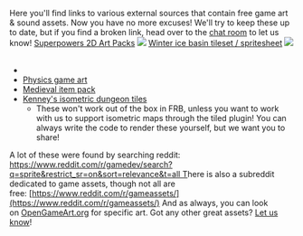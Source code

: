 Here you'll find links to various external sources that contain free game art & sound assets. Now you have no more excuses! We'll try to keep these up to date, but if you find a broken link, head over to the [chat room](https://gitter.im/vchelaru/FlatRedBall) to let us know! [Superpowers 2D Art Packs](http://opengameart.org/content/superpowers-assets-various-2d) ![](http://opengameart.org/sites/default/files/preview_475.png) [Winter ice basin tileset / spritesheet](http://www.tigrisgames.com/spritepack/) ![](http://www.tigrisgames.com/spritepack/sprite-pack-8.png)  

-   
-   [Physics game art](http://opengameart.org/content/physics-assets)
-   [Medieval item pack](https://joszs.itch.io/medieval-item-pack)
-   [Kenney's isometric dungeon tiles](https://kenney.itch.io/kenney-isometric-assets)
    -   These won't work out of the box in FRB, unless you want to work with us to support isometric maps through the tiled plugin! You can always write the code to render these yourself, but we want you to share!

A lot of these were found by searching reddit: [https://www.reddit.com/r/gamedev/search?q=sprite&restrict_sr=on&sort=relevance&t=all T](https://www.reddit.com/r/gamedev/search?q=sprite&restrict_sr=on&sort=relevance&t=all)here is also a subreddit dedicated to game assets, though not all are free: [https://www.reddit.com/r/gameassets/](https://www.reddit.com/r/gameassets/) And as always, you can look on [OpenGameArt.org](http://opengameart.org/) for specific art. Got any other great assets? [Let us know](https://gitter.im/vchelaru/FlatRedBall)!  
